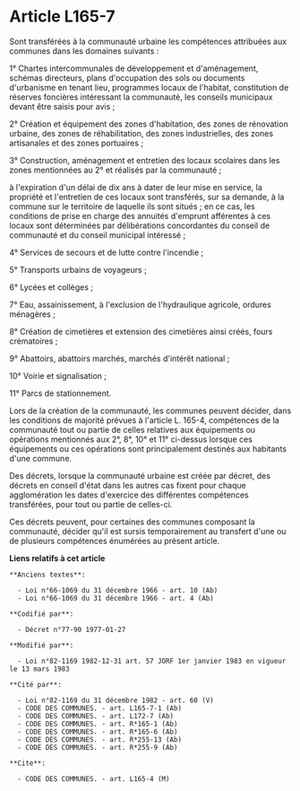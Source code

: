 # Article L165-7

Sont transférées à la communauté urbaine les compétences attribuées aux communes dans les domaines suivants :

1° Chartes intercommunales de développement et d'aménagement, schémas directeurs, plans d'occupation des sols ou documents
d'urbanisme en tenant lieu, programmes locaux de l'habitat, constitution de réserves foncières intéressant la communauté, les
conseils municipaux devant être saisis pour avis ;

2° Création et équipement des zones d'habitation, des zones de rénovation urbaine, des zones de réhabilitation, des zones
industrielles, des zones artisanales et des zones portuaires ;

3° Construction, aménagement et entretien des locaux scolaires dans les zones mentionnées au 2° et réalisés par la
communauté ;

à l'expiration d'un délai de dix ans à dater de leur mise en service, la propriété et l'entretien de ces locaux sont
transférés, sur sa demande, à la commune sur le territoire de laquelle ils sont situés ; en ce cas, les conditions de prise
en charge des annuités d'emprunt afférentes à ces locaux sont déterminées par délibérations concordantes du conseil de
communauté et du conseil municipal intéressé ;

4° Services de secours et de lutte contre l'incendie ;

5° Transports urbains de voyageurs ;

6° Lycées et collèges ;

7° Eau, assainissement, à l'exclusion de l'hydraulique agricole, ordures ménagères ;

8° Création de cimetières et extension des cimetières ainsi créés, fours crématoires ;

9° Abattoirs, abattoirs marchés, marchés d'intérêt national ;

10° Voirie et signalisation ;

11° Parcs de stationnement.

Lors de la création de la communauté, les communes peuvent décider, dans les conditions de majorité prévues à l'article L.
165-4, compétences de la communauté tout ou partie de celles relatives aux équipements ou opérations mentionnés aux 2°, 8°,
10° et 11° ci-dessus lorsque ces équipements ou ces opérations sont principalement destinés aux habitants d'une commune.

Des décrets, lorsque la communauté urbaine est créée par décret, des décrets en conseil d'état dans les autres cas fixent
pour chaque agglomération les dates d'exercice des différentes compétences transférées, pour tout ou partie de celles-ci.

Ces décrets peuvent, pour certaines des communes composant la communauté, décider qu'il est sursis temporairement au
transfert d'une ou de plusieurs compétences énumérées au présent article.

**Liens relatifs à cet article**

	**Anciens textes**:

	  - Loi n°66-1069 du 31 décembre 1966 - art. 10 (Ab)
	  - Loi n°66-1069 du 31 décembre 1966 - art. 4 (Ab)

	**Codifié par**:

	  - Décret n°77-90 1977-01-27

	**Modifié par**:

	  - Loi n°82-1169 1982-12-31 art. 57 JORF 1er janvier 1983 en vigueur le 13 mars 1983

	**Cité par**:

	  - Loi n°82-1169 du 31 décembre 1982 - art. 60 (V)
	  - CODE DES COMMUNES. - art. L165-7-1 (Ab)
	  - CODE DES COMMUNES. - art. L172-7 (Ab)
	  - CODE DES COMMUNES. - art. R*165-1 (Ab)
	  - CODE DES COMMUNES. - art. R*165-6 (Ab)
	  - CODE DES COMMUNES. - art. R*255-13 (Ab)
	  - CODE DES COMMUNES. - art. R*255-9 (Ab)

	**Cite**:

	  - CODE DES COMMUNES. - art. L165-4 (M)
